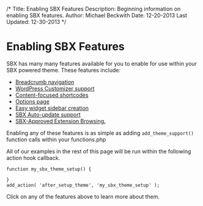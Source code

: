 /*
Title: Enabling SBX Features
Description: Beginning information on enabling SBX features.
Author: Michael Beckwith
Date: 12-20-2013
Last Updated: 12-30-2013
 */

# Enabling SBX Features

SBX has many many features available for you to enable for use within your SBX powered theme. These features include:

* [Breadcrumb navigation](../sbx_breadcrumbs/)
* [WordPress Customizer support](../sbx_customizer/)
* [Content-focused shortcodes](../sbx_shortcodes/)
* [Options page](../sbx_options_page/)
* [Easy widget sidebar creation](../sbx_sidebars/)
* [SBX Auto-update support](../sbx_autoupdates/)
* [SBX-Approved Extension Browsing.](../sbx_extensions/)

Enabling any of these features is as simple as adding `add_theme_support()` function calls within your functions.php

All of our examples in the rest of this page will be run within the following action hook callback.

	function my_sbx_theme_setup() {

	}
	add_action( 'after_setup_theme', 'my_sbx_theme_setup' );

Click on any of the features above to learn more about them.
